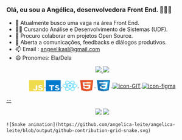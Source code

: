 ### Olá, eu sou a Angélica, desenvolvedora Front End. 👋👩‍💻

- 🔭 Atualmente busco uma vaga na área Front End.
- 👩‍🎓 Cursando Análise e Desenvolvimento de Sistemas (UDF).
- 👯 Procuro colaborar em projetos Open Source.
- 💬 Aberta a comunicações, feedbacks e diálogos produtivos.
- 📫 Email : angeelikasl@gmail.com
- 😄 Pronomes: Ela/Dela


<div align="center">
  <a href="https://github.com/angelica-leite">
  <img height="160em" src="https://github-readme-stats.vercel.app/api?username=angelica-leite&show_icons=true&theme=dracula&include_all_commits=true&count_private=true"/>
  <img height="160em" src="https://github-readme-stats.vercel.app/api/top-langs/?username=angelica-leite&layout=compact&langs_count=7&theme=dracula"/>
</div>
  

  
  <div style="display: inline_block" align="center"><br>
  <img align="center" alt="icon-Js" height="30" width="40" src="https://raw.githubusercontent.com/devicons/devicon/master/icons/javascript/javascript-plain.svg"/>
  <img align="center" alt="icon-Ts" height="30" width="40" src="https://raw.githubusercontent.com/devicons/devicon/master/icons/typescript/typescript-plain.svg"/>
  <img align="center" alt="icon-React" height="30" width="40" src="https://raw.githubusercontent.com/devicons/devicon/master/icons/react/react-original.svg"/>
  <img align="center" alt="icon-HTML" height="30" width="40" src="https://raw.githubusercontent.com/devicons/devicon/master/icons/html5/html5-original.svg"/>
  <img align="center" alt="icon-CSS" height="30" width="40" src="https://raw.githubusercontent.com/devicons/devicon/master/icons/css3/css3-original.svg"/>
  <img align="center" alt="icon-GIT" height="30" width="40" src="https://cdn.jsdelivr.net/gh/devicons/devicon/icons/git/git-original.svg"/>
  <img align="center" alt="icon-figma" height="30" width="40" src="https://cdn.jsdelivr.net/gh/devicons/devicon/icons/figma/figma-original.svg"/>       
</div>

  --
<div align="center">
    <a href = "mailto:angeelikasl@gmail.com"><img src="https://img.shields.io/badge/-Gmail-%23333?style=for-the-badge&logo=gmail&logoColor=white" target="_blank"></a>
  <a href="https://www.linkedin.com/in/angelica-silva-leite" target="_blank"><img src="https://img.shields.io/badge/-LinkedIn-%230077B5?style=for-the-badge&logo=linkedin&logoColor=white" target="_blank"></a> 
  </div>
  
    ![Snake animation](https://github.com/angelica-leite/angelica-leite/blob/output/github-contribution-grid-snake.svg)

